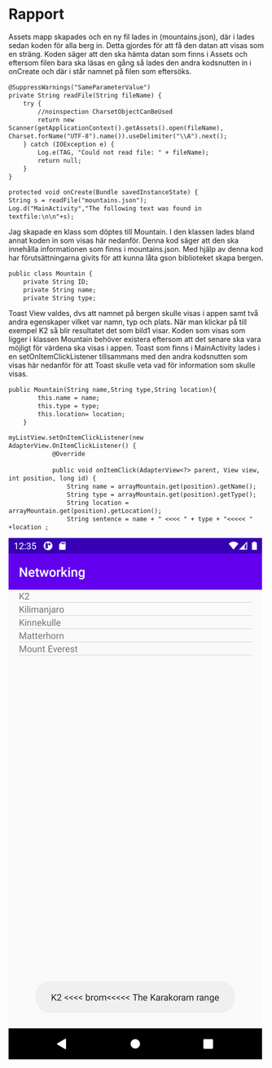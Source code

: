 
# Rapport

Assets mapp skapades och en ny fil lades in (mountains.json), där i lades sedan koden för alla berg in. Detta gjordes för att få den datan att visas som en sträng. Koden säger att
den ska hämta datan som finns i Assets och eftersom filen bara ska läsas en gång så lades den andra kodsnutten in i onCreate och där i står namnet på filen som eftersöks.

```
@SuppressWarnings("SameParameterValue")
private String readFile(String fileName) {
    try {
        //noinspection CharsetObjectCanBeUsed
        return new Scanner(getApplicationContext().getAssets().open(fileName), Charset.forName("UTF-8").name()).useDelimiter("\\A").next();
    } catch (IOException e) {
        Log.e(TAG, "Could not read file: " + fileName);
        return null;
    }
}
```

```
protected void onCreate(Bundle savedInstanceState) {
String s = readFile("mountains.json");
Log.d("MainActivity","The following text was found in textfile:\n\n"+s);
```

Jag skapade en klass som döptes till Mountain. I den klassen lades bland annat koden in som visas här nedanför. Denna kod säger att den ska innehålla informationen som finns i mountains.json.
Med hjälp av denna kod har förutsättningarna givits för att kunna låta gson biblioteket skapa bergen.

```
public class Mountain {
    private String ID;
    private String name;
    private String type;
```

Toast View valdes, dvs att namnet på bergen skulle visas i appen samt två andra egenskaper vilket var namn, typ och plats. När man klickar på till exempel K2 så blir resultatet det
som bild1 visar. Koden som visas som ligger i klassen Mountain behöver existera eftersom att det senare ska vara möjligt för värdena ska visas i appen.
Toast som finns i MainActivity lades i en setOnItemClickListener tillsammans med den andra kodsnutten som visas här nedanför för att Toast skulle veta vad för information som skulle visas.

```
public Mountain(String name,String type,String location){
        this.name = name;
        this.type = type;
        this.location= location;
    }
```

```
myListView.setOnItemClickListener(new AdapterView.OnItemClickListener() {
            @Override

            public void onItemClick(AdapterView<?> parent, View view, int position, long id) {
                String name = arrayMountain.get(position).getName();
                String type = arrayMountain.get(position).getType();
                String location = arrayMountain.get(position).getLocation();
                String sentence = name + " <<<< " + type + "<<<<< " +location ;
```

![](bild1.png)


